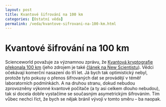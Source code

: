 ```yaml
---
layout: post
title: Kvantové šifrování na 100 km
categories: [Ostatní věda]
permalink: /veda/kvantove-sifrovani-na-100-km.html
---
```

# Kvantové šifrování na 100 km

Scienceworld považuje za významnou zprávu, že [Kvantová kryptografie překonala 100 km](http://www.scienceworld.cz/sw.nsf/ID/627FAE5F2145511EC1256D42003A4405) (jeho zdrojem je také [článek na New Scientistu](http://www.newscientist.com/news/news.jsp?id=ns99993802)). Vědci očekávají komerční nasazení do tří let. Já bych tak optimistický nebyl, protože tyto pokusy o přenos šifrovaných dat se provádějí v téměř laboratorních podmínkách. A na druhou stranu, dokud nebudou zprovozněny výkonné kvantové počítače (a ty asi celkem dlouho nebudou), tak si docela dobře vystačíme se současným asymetrickým šifrováním. Tím vůbec nechci říct, že bych se nějak bránil vývoji v tomto směru – ba naopak.

